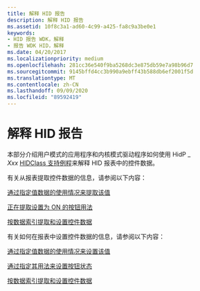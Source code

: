 ```yaml
---
title: 解释 HID 报告
description: 解释 HID 报告
ms.assetid: 10f8c3a1-ad60-4c99-a425-fa8c9a3be0e1
keywords:
- HID 报告 WDK，解释
- 报告 WDK HID，解释
ms.date: 04/20/2017
ms.localizationpriority: medium
ms.openlocfilehash: 281cc36e540f9ba5268dc3e875db59e7a98b96d7
ms.sourcegitcommit: 9145bffd4cc3b990a9ebff43b588db6ef2001f5d
ms.translationtype: MT
ms.contentlocale: zh-CN
ms.lasthandoff: 09/09/2020
ms.locfileid: "89592419"
---
```

# <a name="interpreting-hid-reports"></a>解释 HID 报告





本部分介绍用户模式的应用程序和内核模式驱动程序如何使用 HidP \_ *Xxx* [HIDClass 支持例程](/windows-hardware/drivers/ddi/index)来解释 HID 报表中的控件数据。

有关从报表提取控件数据的信息，请参阅以下内容：

[通过指定值数据的使用情况来提取该值]()

[正在提取设置为 ON 的按钮用法]()

[按数据索引提取和设置控件数据]()

有关如何在报表中设置控件数据的信息，请参阅以下内容：

[通过指定值数据的使用情况来设置该值]()

[通过指定其用法来设置按钮状态]()

[按数据索引提取和设置控件数据]()

 

